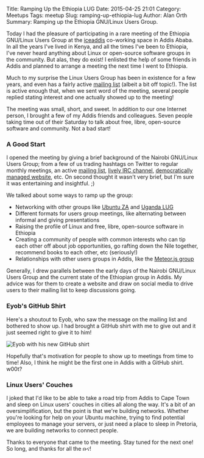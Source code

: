 Title: Ramping Up the Ethiopia LUG
Date: 2015-04-25 21:01
Category: Meetups
Tags: meetup
Slug: ramping-up-ethiopia-lug
Author: Alan Orth
Summary: Ramping up the Ethiopia GNU/Linux Users Group.

Today I had the pleasure of participating in a rare meeting of the Ethiopia GNU/Linux Users Group at the [iceaddis](http://www.iceaddis.com) co-working space in Addis Ababa. In all the years I've lived in Kenya, and all the times I've been to Ethiopia, I've never heard anything about Linux or open-source software groups in the community. But alas, they do exist! I enlisted the help of some friends in Addis and planned to arrange a meeting the next time I went to Ethiopia.

Much to my surprise the Linux Users Group has been in existence for a few years, and even has a fairly active [mailing list](https://groups.google.com/forum/#!forum/linux-ethiopia) (albeit a bit off topic!). The list is active enough that, when we sent word of the meeting, several people replied stating interest and one actually showed up to the meeting!

The meeting was small, short, and sweet. In addition to our one Internet person, I brought a few of my Addis friends and colleagues. Seven people taking time out of their Saturday to talk about free, libre, open-source software and community. Not a bad start!

### A Good Start

I opened the meeting by giving a brief background of the Nairobi GNU/Linux Users Group; from a few of us trading hashtags on Twitter to regular monthly meetings, an active [mailing list](https://groups.google.com/forum/#!forum/nairobi-gnu), [lively IRC channel](https://kiwiirc.com/client/irc.freenode.net/#nairobilug), [democratically managed website](https://github.com/nairobilug/nairobilug.or.ke), etc. On second thought it wasn't very brief, but I'm sure it was entertaining and insightful. ;)

We talked about some ways to ramp up the group:

- Networking with other groups like [Ubuntu ZA](https://ubuntu-za.org) and [Uganda LUG](http://www.linux.or.ug)
- Different formats for users group meetings, like alternating between informal and giving presentations
- Raising the profile of Linux and free, libre, open-source software in Ethiopia
- Creating a community of people with common interests who can tip each other off about job opportunities, go rafting down the Nile together, recommend books to each other, etc (seriously!)
- Relationships with other users groups in Addis, like the [Meteor.js group](https://addis.meteor.com)

Generally, I drew parallels between the early days of the Nairobi GNU/Linux Users Group and the current state of the Ethiopian group in Addis. My advice was for them to create a website and draw on social media to drive users to their mailing list to keep discussions going.

### Eyob's GitHub Shirt

Here's a shoutout to Eyob, who saw the message on the mailing list and bothered to show up. I had brought a GitHub shirt with me to give out and it just seemed right to give it to him!

![Eyob with his new GitHub shirt]({filename}/images/ramping-up-ethiopia-lug/addis-meetup-2015-04-25.jpg "Eyob with his new GitHub shirt")

Hopefully that's motivation for people to show up to meetings from time to time! Also, I think he might be the first one in Addis with a GitHub shirt. w00t?

### Linux Users' Couches

I joked that I'd like to be able to take a road trip from Addis to Cape Town and sleep on Linux users' couches in cities all along the way. It's a bit of an oversimplification, but the point is that we're building networks. Whether you're looking for help on your Ubuntu machine, trying to find potential employees to manage your servers, or just need a place to sleep in Pretoria, we are building networks to connect people.

Thanks to everyone that came to the meeting. Stay tuned for the next one! So long, and thanks for all the ቡና!
